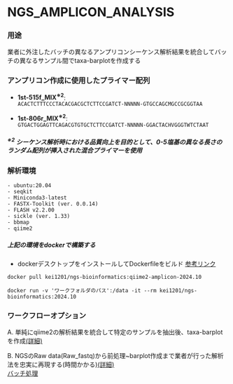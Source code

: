 # NGS_AMPLICON_ANALYSIS  

### 用途  
 業者に外注したバッチの異なるアンプリコンシーケンス解析結果を統合してバッチの異なるサンプル間でtaxa-barplotを作成する

### アンプリコン作成に使用したプライマー配列

- **1st-515f_MIX<sup>※2</sup>**:  
  `ACACTCTTTCCCTACACGACGCTCTTCCGATCT-NNNNN-GTGCCAGCMGCCGCGGTAA`
  
- **1st-806r_MIX<sup>※2</sup>**:  
  `GTGACTGGAGTTCAGACGTGTGCTCTTCCGATCT-NNNNN-GGACTACHVGGGTWTCTAAT`

##### <sup>※2</sup> シーケンス解析時における品質向上を目的として、0-5塩基の異なる長さのランダム配列が挿入された混合プライマーを使用

### 解析環境
```
- ubuntu:20.04 
- seqkit
- Miniconda3-latest
- FASTX-Toolkit (ver. 0.0.14) 
- FLASH v2.2.00
- sickle (ver. 1.33) 
- bbmap 
- qiime2
```
##### 上記の環境をdockerで構築する　
- dockerデスクトップをインストールしてDockerfileをビルド  [参考リンク](https://qiita.com/YumaInaura/items/e7155b309e109bc75cf8) 

```
docker pull kei1201/ngs-bioinformatics:qiime2-amplicon-2024.10
```

```
docker run -v 'ワークフォルダのパス':/data -it --rm kei1201/ngs-bioinformatics:2024.10
```

### ワークフローオプション 

A. 単純にqiime2の解析結果を統合して特定のサンプルを抽出後、taxa-barplotを作成[(詳細)](解析結果を統合して特定のサンプルでbarplotを得る.md)

B. NGSのRaw data(Raw_fastq)から前処理~barplot作成まで業者が行った解析法を忠実に再現する(時間かかる)[(詳細)](Raw_fastqからbarplot作成までの手順.md)  
[バッチ処理](前処理バッチスクリプト(preprocess.sh)の使い方.md)
   
